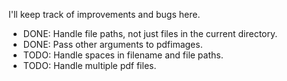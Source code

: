 I'll keep track of improvements and bugs here.

- DONE: Handle file paths, not just files in the current directory.
- DONE: Pass other arguments to pdfimages.
- TODO: Handle spaces in filename and file paths.
- TODO: Handle multiple pdf files.

